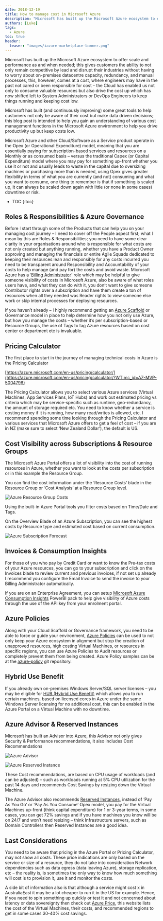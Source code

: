 ```yaml
---
date: 2018-12-19
title: How to manage cost in Microsoft Azure
description: "Microsoft has built up the Microsoft Azure ecosystem to offer scale and performance as and when needed; this gives customers the ability to not only rem..."
authors: [Luke]
tags:
  - Azure
toc: true
header: 
  teaser: "images/iazure-marketplace-banner.png"
---
```

Microsoft has built up the Microsoft Azure ecosystem to offer scale and performance as and when needed; this gives customers the ability to not only remain competitive by lead and disrupt their industries without having to worry about on-premises datacentre capacity, redundancy, and manual processes, this, however, comes at a cost, where engineers may have in the past not cared or been responsible for cost – the Cloud has enabled us not only to consume valuable resources but also drive the cost up which has now shifted left to System Administrators or DevOps Engineers to keep things running and keeping cost low.

Microsoft has built (and continuously improving) some great tools to help customers not only be aware of their cost but make data driven decisions; this blog post is intended to help you gain an understanding of various cost management functions in the Microsoft Azure environment to help you drive productivity up but keep costs low.

Microsoft Azure and other Cloud/Software as a Service product operate in the Opex (or Operational Expenditure) model, meaning that you are essentially paying for subscription-based services and resources on a Monthly or as consumed basis – versus the traditional Capex (or Capital Expenditure) model where you may pay for something up-front whether you use it or not and usually leads to waste in the capital due to oversizing machines or purchasing more than is needed, using Opex gives greater flexibility in terms of what you are currently (and not) consuming and what you want to consume, one thing to remember is that if something is scaled up, it can always be scaled down again with little (or none in some cases) downtime or risk.

* TOC 
{:toc}

## Roles & Responsibilities & Azure Governance

Before I start through some of the Products that can help you on your managing cost journey – I need to cover off the People aspect first; what I mean by this are Roles & Responsibilities; you need to have some clear clarity in your organisations around who is responsible for what costs are not only created but anything running, whether you have a Product Owner approving and managing the financials or entire Agile Squads dedicated to keeping their resources lean and responsibly for any costs incurred you need to be transparent around Responsibility and Accountability of your costs to help manage (and pay for) the costs and avoid waste. Microsoft Azure has a ‘[Billing Administrator](https://learn.microsoft.com/en-us/azure/role-based-access-control/rbac-and-directory-admin-roles?WT.mc_id=AZ-MVP-5004796)’ role which may be helpful to give someone visibility of costs in Microsoft Azure, also be aware of what roles users have, and what they can do with it, you don’t want to give someone Contributor rights over a subscription and have them create a ton of resources when all they needed was Reader rights to view someone else work or skip internal processes for deploying resources.

If you haven’t already – I highly recommend getting an [Azure Scaffold](https://learn.microsoft.com/en-us/azure/cloud-adoption-framework/resources/azure-scaffold?WT.mc_id=AZ-MVP-5004796) or Governance model in place to help determine how you not only use Azure, but how you manage the costs – whether it’s per subscription-based or Resource Groups, the use of Tags to tag Azure resources based on cost center or department etc is invaluable.

## Pricing Calculator

The first place to start in the journey of managing technical costs in Azure is the Pricing Calculator

[https://azure.microsoft.com/en-us/pricing/calculator/](https://azure.microsoft.com/en-us/pricing/calculator/?WT.mc_id=AZ-MVP-5004796)

The Pricing Calculator allows you to select various Azure services (Virtual Machines, App Services Plans, IoT Hubs) and work out estimated pricing vs criteria which may be service-specific such as runtime, geo-redundancy, the amount of storage required etc. You need to know whether a service is costing money if it is running, how many read/writes is allowed, etc. I recommend spending some time looking through the Pricing Calculator and various services that Microsoft Azure offers to get a feel of cost – if you are in NZ (make sure to select ‘New Zealand Dollar’), the default is US.

## Cost Visibility across Subscriptions & Resource Groups

The Microsoft Azure Portal offers a lot of visibility into the cost of running resources in Azure, whether you want to look at the costs per subscription or in this example the Resource Group.

You can find the cost information under the ‘Resource Costs’ blade in the Resource Group or ‘Cost Analysis’ at a Resource Group level.

![Azure Resource Group Costs](/images/posts/appservice_resourcecosts.png)

Using the built-in Azure Portal tools you filter costs based on Time/Date and Tags.

On the Overview Blade of an Azure Subscription, you can see the highest costs by Resource type and estimated cost based on current consumption.

![Azure Subscription Forecast](/images/posts/subscription_costs_forecast.png)

## Invoices & Consumption Insights

For those of you who pay by Credit Card or want to know the Pre-tax costs of your Azure resources, you can go to your subscription and click on the Invoices blade to review current and previous invoices, if not set up already I recommend you configure the Email Invoice to send the invoice to your Billing Administrator automatically.

If you are on an Enterprise Agreement, you can setup [Microsoft Azure Consumption Insights](https://learn.microsoft.com/en-us/power-bi/connect-data/desktop-connect-azure-consumption-insights?WT.mc_id=AZ-MVP-5004796) PowerBI pack to help give visibility of Azure costs through the use of the API key from your enrolment portal.

## Azure Policies

Along with your Cloud Scaffold or Governance framework, you need to be able to force or guide your environment, [Azure Policies](https://learn.microsoft.com/en-us/azure/governance/policy/overview?WT.mc_id=AZ-MVP-5004796) can be used to not only keep your Azure ecosystem in alignment but stop the creation of unapproved resources, high costing Virtual Machines, or resources in specific regions, you can use Azure Policies to Audit resources or completely prevent them from being created. Azure Policy samples can be at the [azure-policy](https://github.com/Azure/azure-policy/tree/master/samples) git repository.

## Hybrid Use Benefit

If you already own on-premises Windows Server/SQL server licenses – you may be eligible for [HUB (Hybrid Use Benefit)](https://azure.microsoft.com/en-us/pricing/hybrid-benefit/?WT.mc_id=AZ-MVP-5004796) which allows you to run certain machines, based on licensed cores in Azure under the same Windows Server licensing for no additional cost, this can be enabled in the Azure Portal on a Virtual Machine with no downtime.

## Azure Advisor & Reserved Instances

Microsoft has built an Advisor into Azure, this Advisor not only gives Security & Performance recommendations, it also includes Cost Recommendations

![Azure Advisor](/images/posts/azureadvisorbutton.png)

![Azure Reserved Instance](/images/posts/azurerihub.png)

These Cost recommendations, are based on CPU usage of workloads (and can be adjusted) – such as workloads running at 5% CPU utilization for the past 14 days and recommends Cost Savings by resizing down the Virtual Machine.

The Azure Advisor also recommends [Reserved Instances](https://azure.microsoft.com/en-us/pricing/reserved-vm-instances/?WT.mc_id=AZ-MVP-5004796), instead of ‘Pay As You Go’ or ‘Pay As You Consume’ Opex model, you pay for the Virtual Machines up-front (think capital expenditure) for 1 or 3-year terms, in some cases, you can get 72% savings and if you have machines you know will be on 24/7 and won’t need resizing – think Infrastructure servers, such as Domain Controllers then Reserved Instances are a good idea.

## Last Considerations

You need to be aware that pricing in the Azure Portal or Pricing Calculator, may not show all costs. These price indications are only based on the service or size of a resource, they do not take into consideration Network dependencies such as data egress (data leaving Azure), storage replication, etc – the reality is, is sometimes the only way to know how much something will cost is to provision it, use it and monitor the costs.

A side bit of information also is that although a service might cost x in AustraliaEast it may be a lot cheaper to run it in the US for example. Hence, if you need to spin something up quickly or test it and not concerned about latency or data sovereignty then check out [Azure Price](https://azureprice.net/?currency=NZD), this website lists the cost of the Virtual Machines, their costs, and recommended regions to get in some cases 30-40% cost savings.
